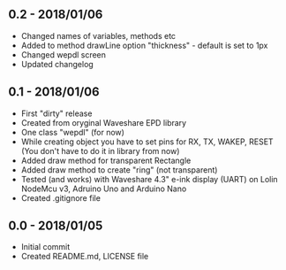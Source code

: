 ## 0.2 - 2018/01/06
- Changed names of variables, methods etc
- Added to method drawLine option "thickness" - default is set to 1px
- Changed wepdl screen
- Updated changelog

## 0.1 - 2018/01/06
- First "dirty" release
- Created from oryginal Waveshare EPD library
- One class "wepdl" (for now)
- While creating object you have to set pins for RX, TX, WAKEP, RESET (You don't have to do it in library from now)
- Added draw method for transparent Rectangle
- Added draw method to create "ring" (not transparent)
- Tested (and works) with Waveshare 4.3" e-ink display (UART) on Lolin NodeMcu v3, Adruino Uno and Arduino Nano
- Created .gitignore file

## 0.0 - 2018/01/05
- Initial commit
- Created README.md, LICENSE file
